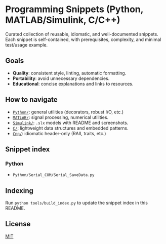 # Programming Snippets (Python, MATLAB/Simulink, C/C++)

Curated collection of reusable, idiomatic, and well-documented snippets. Each snippet is self-contained, with prerequisites, complexity, and minimal test/usage example.

## Goals
- **Quality**: consistent style, linting, automatic formatting.
- **Portability**: avoid unnecessary dependencies.
- **Educational**: concise explanations and links to resources.

## How to navigate

- [`Python/`](Python/): general utilities (decorators, robust I/O, etc.)
- [`MATLAB/`](MATLAB/): signal processing, numerical utilities.
- [`Simulink/`](Simulink/): `.slx` models with README and screenshots.
- [`C/`](C/): lightweight data structures and embedded patterns.
- [`Cpp/`](Cpp/): idiomatic header-only (RAII, traits, etc.)

<!-- snippet-index:start -->
## Snippet index

### Python
- `Python/Serial_COM/Serial_SaveData.py`
<!-- snippet-index:end -->

## Indexing
Run `python tools/build_index.py` to update the snippet index in this README.

## License
[MIT](LICENSE)
